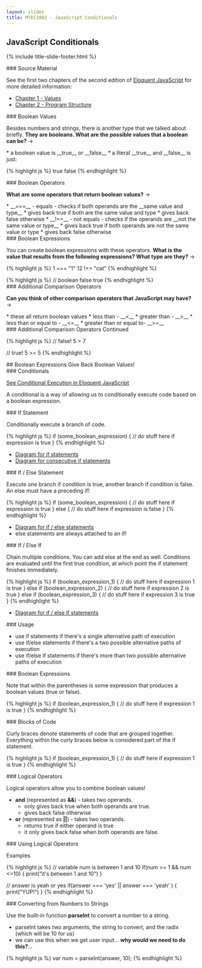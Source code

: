 ```yaml
---
layout: slides
title: MTEC1002 - JavaScript Conditionals
---
```


<section markdown="block" class="title-slide">

# JavaScript Conditionals

{% include title-slide-footer.html %}
</section>

<section markdown="block">
### Source Material

See the first two chapters of the second edition of [Eloquent JavaScript](http://eloquentjavascript.net/2nd_edition/preview/) for more detailed information:

* [Chapter 1 - Values](http://eloquentjavascript.net/2nd_edition/preview/01_values.html)
* [Chapter 2 - Program Structure](http://eloquentjavascript.net/2nd_edition/preview/02_program_structure.html)
</section>


<section markdown="block">
### Boolean Values

Besides numbers and strings, there is another type that we talked about briefly.  __They are booleans.  What are the possible values that a boolean can be?__ &rarr; 

<div class="incremental" markdown="block">
* a boolean value is __true__ or __false__
* a literal __true__ and __false__ is just:

{% highlight js %}
true
false
{% endhighlight %}
</div>
</section>

<section markdown="block">
### Boolean Operators

__What are some operators that return boolean values?__ &rarr;

<div class="incremental" markdown="block">
* __===__ - equals - checks if both operands are the __same value and type__
	* gives back true if both are the same value and type
	* gives back false otherwise
* __!==__ - not equals - checks if the operands are __not the same value or type__
	* gives back true if both operands are not the same value or type
	* gives back false otherwise
</div>

</section>

<section markdown="block">
### Boolean Expressions

You can create boolean expressions with these operators.  __What is the value that results from the following expressions?  What type are they?__ &rarr;

{% highlight js %}
1 === "1"
12 !== "cat"
{% endhighlight %}


<div class="incremental" markdown="block">
{% highlight js %}
// boolean
false
true
{% endhighlight %}
</div>

</section>

<section markdown="block">
### Additional Comparison Operators

__Can you think of other comparison operators that JavaScript may have?__ &rarr;

<div class="incremental" markdown="block">
* these all return boolean values
* less than - __&lt;__
* greater than - __&gt;__
* less than or equal to - __&lt;=__
* greater than or equal to- __&gt;=__
</div>

</section>

<section markdown="block">
### Additional Comparison Operators Continued

{% highlight js %}
// false!
5 > 7

// true!
5 >= 5
{% endhighlight %}

</section>

<section markdown="block">
## Boolean Expressions Give Back Boolean Values!
</section>

<section markdown="block">
### Conditionals

[See Conditional Execution in Eloquent JavaScript](http://eloquentjavascript.net/2nd_edition/preview/02_program_structure.html)

A conditional is a way of allowing us to conditionally execute code based on a boolean expression.

</section>

<section markdown="block">
### If Statement

Conditionally execute a branch of code.

{% highlight js %}
if (some_boolean_expression) {
	// do stuff here if expression is true
}
{% endhighlight %}

* [Diagram for if statements](../../resources/img/if.png)
* [Diagram for consecutive if statements](../../resources/img/if-consecutive.png)

</section>

<section markdown="block">
### If / Else Statement

Execute one branch if condition is true, another branch if condition is false.  An else must have a preceding if!

{% highlight js %}
if (some_boolean_expression) {
	// do stuff here if expression is true
} else {
	// do stuff here if expression is false
}
{% endhighlight %}

* [Diagram for if / else statements](../../resources/img/if-else.png)
* else statements are always attached to an if!

</section>

<section markdown="block">
### If / Else If

Chain multiple conditions.  You can add else at the end as well.  Conditions are evaluated until the first true condition, at which point the if statement finishes immediately.


{% highlight js %}
if (boolean_expression_1) {
	// do stuff here if expression 1 is true
} else if (boolean_expression_2) {
	// do stuff here if expression 2 is true
} else if (boolean_expression_3) {
	// do stuff here if expression 3 is true
}
{% endhighlight %}

* [Diagram for if / else if statements](../../resources/img/if-else-if.png)
</section>


<section markdown="block">
### Usage

* use if statements if there's a single alternative path of execution
* use if/else  statements if there's a two possible alternative paths of execution
* use if/else if statements if there's more than two possible alternative paths of execution
</section>

<section markdown="block">
### Boolean Expressions

Note that within the parentheses is some expression that produces a boolean values (true or false).

{% highlight js %}
if (boolean_expression_1) {
	// do stuff here if expression 1 is true
} 
{% endhighlight %}

</section>

<section markdown="block">
### Blocks of Code

Curly braces denote statements of code that are grouped together.  Everything within the curly braces below is considered part of the if statement.

{% highlight js %}
if (boolean_expression_1) {
	// do stuff here if expression 1 is true
} 
{% endhighlight %}

</section>


<section markdown="block">
### Logical Operators

Logical operators allow you to combine boolean values!

* __and__ (represented as __&amp;&amp;__) - takes two operands.  
	* only gives back true when both operands are true.
	* gives back false otherwise
* __or__ (represented as __&#124;&#124;__) - takes two operands. 
	* returns true if either operand is true
	* it only gives back false when both operands are false.
</section>

<section markdown="block">
### Using Logical Operators

Examples

{% highlight js %}
// variable num is between 1 and 10
if(num >= 1 && num <=10) {
	print("it's between 1 and 10")
}

// answer is yeah or yes
if(answer === 'yes' || answer === 'yeah' ) {
	print("YUP!")
}
{% endhighlight %}
</section>

<section markdown="block">
### Converting from Numbers to Strings

Use the built-in function __parseInt__ to convert a number to a string.

* parseInt takes two arguments, the string to convert, and the radix (which will be 10 for us)
* we can use this when we get user input... __why would we need to do this?__...

{% highlight js %}
var num = parseInt(answer, 10);
{% endhighlight %}
</section>
